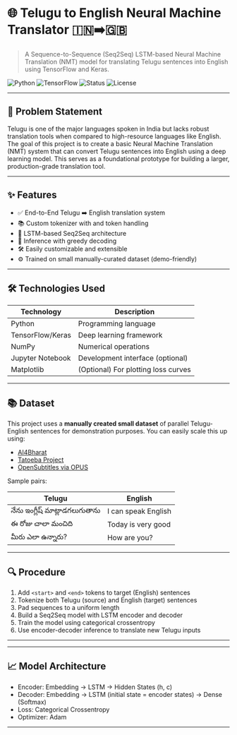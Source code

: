 # 🌐 Telugu to English Neural Machine Translator 🇮🇳➡️🇬🇧
> A Sequence-to-Sequence (Seq2Seq) LSTM-based Neural Machine Translation (NMT) model for translating Telugu sentences into English using TensorFlow and Keras.

![Python](https://img.shields.io/badge/Python-3.9-blue)
![TensorFlow](https://img.shields.io/badge/TensorFlow-2.0%2B-orange)
![Status](https://img.shields.io/badge/Status-Prototype-yellow)
![License](https://img.shields.io/badge/License-MIT-green)

---

## 🧠 Problem Statement

Telugu is one of the major languages spoken in India but lacks robust translation tools when compared to high-resource languages like English. The goal of this project is to create a basic Neural Machine Translation (NMT) system that can convert Telugu sentences into English using a deep learning model. This serves as a foundational prototype for building a larger, production-grade translation tool.

---

## ✨ Features

- ✅ End-to-End Telugu ➡️ English translation system
- 📚 Custom tokenizer with <start> and <end> token handling
- 🔁 LSTM-based Seq2Seq architecture
- 🧪 Inference with greedy decoding
- 🛠️ Easily customizable and extensible
- ⚙️ Trained on small manually-curated dataset (demo-friendly)

---

## 🛠️ Technologies Used

| Technology       | Description                          |
|------------------|--------------------------------------|
| Python           | Programming language                 |
| TensorFlow/Keras | Deep learning framework              |
| NumPy            | Numerical operations                 |
| Jupyter Notebook | Development interface (optional)     |
| Matplotlib       | (Optional) For plotting loss curves  |

---

## 📚 Dataset

This project uses a **manually created small dataset** of parallel Telugu-English sentences for demonstration purposes. You can easily scale this up using:

- [AI4Bharat](https://ai4bharat.iitm.ac.in/indictrans/)
- [Tatoeba Project](https://tatoeba.org/)
- [OpenSubtitles via OPUS](https://opus.nlpl.eu/OpenSubtitles-v2018.php)

Sample pairs:

| Telugu                             | English                      |
|------------------------------------|-------------------------------|
| నేను ఇంగ్లీష్ మాట్లాడగలుగుతాను     | I can speak English           |
| ఈ రోజు చాలా మంచిది                 | Today is very good            |
| మీరు ఎలా ఉన్నారు?                 | How are you?                  |

---

## 🔍 Procedure

1. Add `<start>` and `<end>` tokens to target (English) sentences
2. Tokenize both Telugu (source) and English (target) sentences
3. Pad sequences to a uniform length
4. Build a Seq2Seq model with LSTM encoder and decoder
5. Train the model using categorical crossentropy
6. Use encoder-decoder inference to translate new Telugu inputs

---


---

## 📈 Model Architecture

- Encoder: Embedding → LSTM → Hidden States (h, c)
- Decoder: Embedding → LSTM (initial state = encoder states) → Dense (Softmax)
- Loss: Categorical Crossentropy
- Optimizer: Adam

---

